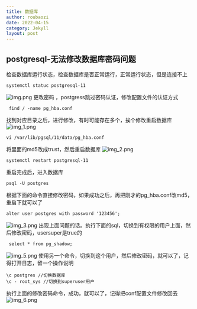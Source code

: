 ```yaml
---
title: 数据库
author: roubaozi
date: 2022-04-15
category: Jekyll
layout: post
---
```


postgresql-无法修改数据库密码问题
-------------
检查数据库运行状态，检查数据库是否正常运行，正常运行状态，但是连接不上
~~~
systemctl statuc postgresql-11
~~~
![img.png](https://liangkuaiqianderoubaozi.github.io/blog/gitbook/resources/postgresql/img.png)
更改密码 ，postgress跳过密码认证，修改配置文件的认证方式
~~~
 find / -name pg_hba.conf
~~~
找到对应目录之后，进行修改，有时可能存在多个，挨个修改重启数据库
![img_1.png](https://liangkuaiqianderoubaozi.github.io/blog/gitbook/resources/postgresql/img_1.png)

~~~
vi /var/lib/pgsql/11/data/pg_hba.conf
~~~

将里面的md5改成trust，然后重启数据库
  ![img_2.png](https://liangkuaiqianderoubaozi.github.io/blog/gitbook/resources/postgresql/img_2.png)

~~~
systemctl restart postgresql-11
~~~
重启完成后，进入数据库
~~~
psql -U postgres  
~~~
根据下面的命令直接修改密码，如果成功之后，再把刚才的pg_hba.conf改md5，重启下就可以了
~~~
alter user postgres with password '123456';
~~~
![img_3.png](https://liangkuaiqianderoubaozi.github.io/blog/gitbook/resources/postgresql/img_3.png)
出现上面问题的话。执行下面的sql，切换到有权限的用户上面，然后修改密码，usersuper是true的
~~~
 select * from pg_shadow;
~~~
![img_5.png](https://liangkuaiqianderoubaozi.github.io/blog/gitbook/resources/postgresql/img_5.png)
使用另一个命令，切换到这个用户，然后修改密码，就可以了，记得打开日志，留一个操作说明
~~~
\c postgres //切换数据库
\c - root_sys //切换到superuser用户
~~~
执行上面的修改密码命令，成功，就可以了，记得把conf配置文件修改回去
![img_6.png](https://liangkuaiqianderoubaozi.github.io/blog/gitbook/resources/postgresql/img_6.png)





